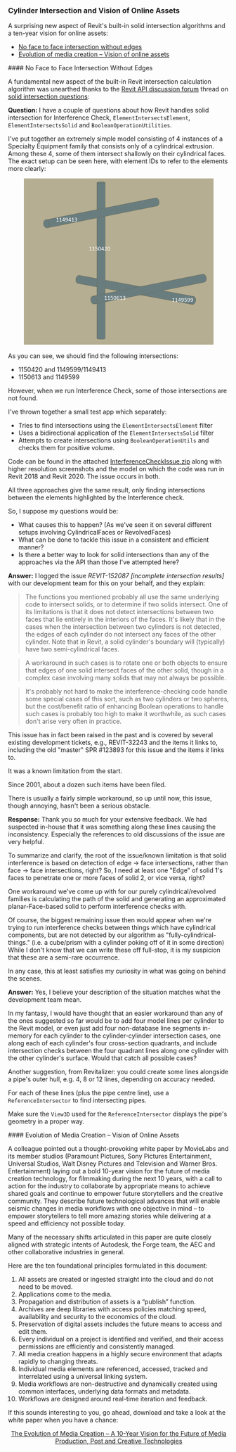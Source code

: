 <head>
<meta http-equiv="Content-Type" content="text/html; charset=utf-8">
<link rel="stylesheet" type="text/css" href="bc.css">
<script src="https://cdn.rawgit.com/google/code-prettify/master/loader/run_prettify.js" type="text/javascript"></script>
</head>

<!---

- intersection of cylinders
  [solid intersection questions](https://forums.autodesk.com/t5/revit-api-forum/solid-intersection-questions/m-p/9005827):

- future online assets
  https://movielabs.com/production-technology/

twitter:

Cylinder intersection requires edges and a vision of online assets in the #RevitAPI @AutodeskForge @AutodeskRevit #bim #DynamoBim #ForgeDevCon http://bit.ly/cylinderinters

A surprising new aspect of Revit's built-in solid intersection algorithms and a ten-year vision for online assets
&ndash; No face to face intersection without edges
&ndash; Evolution of media creation &ndash; Vision of online assets...

linkedin:

#bim #DynamoBim #ForgeDevCon #Revit #API #IFC #SDK #AI #VisualStudio #Autodesk #AEC #adsk

the [Revit API discussion forum](http://forums.autodesk.com/t5/revit-api-forum/bd-p/160) thread

<p style="font-size: 80%; font-style:italic"></p>

-->

### Cylinder Intersection and Vision of Online Assets

A surprising new aspect of Revit's built-in solid intersection algorithms and a ten-year vision for online assets:

- [No face to face intersection without edges](#2)
- [Evolution of media creation &ndash; Vision of online assets](#3)

####<a name="2"></a> No Face to Face Intersection Without Edges

A fundamental new aspect of the built-in Revit intersection calculation algorithm was unearthed thanks to 
the [Revit API discussion forum](http://forums.autodesk.com/t5/revit-api-forum/bd-p/160) thread
on [solid intersection questions](https://forums.autodesk.com/t5/revit-api-forum/solid-intersection-questions/m-p/9005827):

**Question:** I have a couple of questions about how Revit handles solid intersection for Interference Check, `ElementIntersectsElement`, `ElementIntersectsSolid` and `BooleanOperationUtilities`.

I've put together an extremely simple model consisting of 4 instances of a Specialty Equipment family that consists only of a cylindrical extrusion. Among these 4, some of them intersect shallowly on their cylindrical faces. The exact setup can be seen here, with element IDs to refer to the elements more clearly:

<center>
<img src="img/intersecting_cylinders.png" alt="Intersecting cylinders" width="432">
</center>

As you can see, we should find the following intersections:

- 1150420 and 1149599/1149413
- 1150613 and 1149599

However, when we run Interference Check, some of those intersections are not found.

I've thrown together a small test app which separately:

- Tries to find intersections using the `ElementIntersectsElement` filter
- Uses a bidirectional application of the `ElementIntersectsSolid` filter
- Attempts to create intersections using `BooleanOperationUtils` and checks them for positive volume.

Code can be found in the
attached [InterferenceCheckIssue.zip](zip/dt_InterferenceCheckIssue.zip) along
with higher resolution screenshots and the model on which the code was run in Revit 2018 and Revit 2020.
The issue occurs in both.

All three approaches give the same result, only finding intersections between the elements highlighted by the Interference check.

So, I suppose my questions would be:

- What causes this to happen? (As we've seen it on several different setups involving CylindricalFaces or RevolvedFaces)
- What can be done to tackle this issue in a consistent and efficient manner?
- Is there a better way to look for solid intersections than any of the approaches via the API than those I've attempted here?

**Answer:** I logged the issue *REVIT-152087 [incomplete intersection results]* with our development team for this on your behalf, and they explain:

> The functions you mentioned probably all use the same underlying code to intersect solids, or to determine if two solids intersect. One of its limitations is that it does not detect intersections between two faces that lie entirely in the interiors of the faces. It's likely that in the cases when the intersection between two cylinders is not detected, the edges of each cylinder do not intersect any faces of the other cylinder. Note that in Revit, a solid cylinder's boundary will (typically) have two semi-cylindrical faces.

> A workaround in such cases is to rotate one or both objects to ensure that edges of one solid intersect faces of the other solid, though in a complex case involving many solids that may not always be possible.

> It's probably not hard to make the interference-checking code handle some special cases of this sort, such as two cylinders or two spheres, but the cost/benefit ratio of enhancing Boolean operations to handle such cases is probably too high to make it worthwhile, as such cases don't arise very often in practice.

This issue has in fact been raised in the past and is covered by several existing development tickets, e.g., REVIT-32243 and the items it links to, including the old "master" SPR #123893 for this issue and the items _it_ links to.

It was a known limitation from the start.

Since 2001, about a dozen such items have been filed. 

There is usually a fairly simple workaround, so up until now, this issue, though annoying, hasn't been a serious obstacle.

**Response:** Thank you so much for your extensive feedback. We had suspected in-house that it was something along these lines causing the inconsistency. Especially the references to old discussions of the issue are very helpful.

To summarize and clarify, the root of the issue/known limitation is that solid interference is based on detection of edge -> face intersections, rather than face -> face intersections, right? So, I need at least one "Edge" of solid 1's faces to penetrate one or more faces of solid 2, or vice versa, right?

One workaround we've come up with for our purely cylindrical/revolved families is calculating the path of the solid and generating an approximated planar-Face-based solid to perform interference checks with.

Of course, the biggest remaining issue then would appear when we're trying to run interference checks between things which have cylindrical components, but are not detected by our algorithm as "fully-cylindrical-things." (i.e. a cube/prism with a cylinder poking off of it in some direction) While I don't know that we can write these off full-stop, it is my suspicion that these are a semi-rare occurrence.

In any case, this at least satisfies my curiosity in what was going on behind the scenes.

**Answer:** Yes, I believe your description of the situation matches what the development team mean.

In my fantasy, I would have thought that an easier workaround than any of the ones suggested so far would be to add four model lines per cylinder to the Revit model, or even just add four non-database line segments in-memory for each cylinder to the cylinder-cylinder intersection cases, one along each of each cylinder's four cross-section quadrants, and include intersection checks between the four quadrant lines along one cylinder with the other cylinder's surface. Would that catch all possible cases?

Another suggestion, from Revitalizer: you could create some lines alongside a pipe's outer hull, e.g. 4, 8 or 12 lines, depending on accuracy needed.

For each of these lines (plus the pipe centre line), use a `ReferenceIntersector` to find intersecting pipes.

Make sure the `View3D` used for the `ReferenceIntersector` displays the pipe's geometry in a proper way.


####<a name="3"></a> Evolution of Media Creation &ndash; Vision of Online Assets

A colleague pointed out a thought-provoking white paper by MovieLabs and its member studios (Paramount Pictures, Sony Pictures Entertainment, Universal Studios, Walt Disney Pictures and Television and Warner Bros. Entertainment) laying out a bold 10-year vision for the future of media creation technology, for filmmaking during the next 10 years, with a call to action for the industry to collaborate by appropriate means to achieve shared goals and continue to empower future storytellers and the creative community. They describe future technological advances that will enable seismic changes in media workflows with one objective in mind &ndash; to empower storytellers to tell more amazing stories while delivering at a speed and efficiency not possible today.

Many of the necessary shifts articulated in this paper are quite closely aligned with strategic intents of Autodesk, the Forge team, the AEC and other collaborative industries in general.

Here are the ten foundational principles formulated in this document:

1. All assets are created or ingested straight into the cloud and do not need to be moved.
2. Applications come to the media.
3. Propagation and distribution of assets is a “publish” function.
4. Archives are deep libraries with access policies matching speed, availability and security to the economics of the cloud.
5. Preservation of digital assets includes the future means to access and edit them.
6. Every individual on a project is identified and verified, and their access permissions are efficiently and consistently managed.
7. All media creation happens in a highly secure environment that adapts rapidly to changing threats.
8. Individual media elements are referenced, accessed, tracked and interrelated using a universal linking system.
9. Media workflows are non-destructive and dynamically created using common interfaces, underlying data formats and metadata.
10. Workflows are designed around real-time iteration and feedback.

If this sounds interesting to you, go ahead, download and take a look at the white paper when you have a chance:

<center>
<a href="https://movielabs.com/production-technology">The Evolution of Media Creation &ndash; A 10-Year Vision for the Future of Media Production, Post and Creative Technologies</a>
</center>
  
<!-- zip/MovieLabs-Evolution-of-Media-Creation.pdf -->
